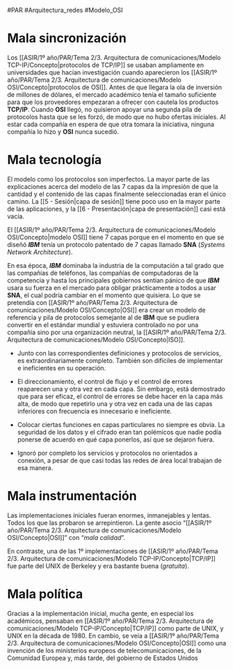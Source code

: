 #PAR #Arquitectura_redes #Modelo_OSI 

# Mala sincronización

Los [[ASIR/1º año/PAR/Tema 2/3. Arquitectura de comunicaciones/Modelo TCP-IP/Concepto|protocolos de TCP/IP]] se usaban ampliamente en universidades que hacían investigación cuando aparecieron los [[ASIR/1º año/PAR/Tema 2/3. Arquitectura de comunicaciones/Modelo OSI/Concepto|protocolos de OSI]]. Antes de que llegara la ola de inversión de millones de dólares, el mercado académico tenía el tamaño suficiente para que los proveedores empezaran a ofrecer con cautela los productos __TCP/IP__. Cuando __OSI__ llegó, no quisieron apoyar una segunda pila de protocolos hasta que se les forzó, de modo que no hubo ofertas iniciales. Al estar cada compañía en espera de que otra tomara la iniciativa, ninguna compañía lo hizo y __OSI__ nunca sucedió. 

# Mala tecnología

El modelo como los protocolos son imperfectos. La mayor parte de las explicaciones acerca del modelo de las 7 capas da la impresión de que la cantidad y el contenido de las capas finalmente seleccionadas eran el único camino. La [[5 - Sesión|capa de sesión]] tiene poco uso en la mayor parte de las aplicaciones, y la [[6 - Presentación|capa de presentación]] casi está vacía. 

El [[ASIR/1º año/PAR/Tema 2/3. Arquitectura de comunicaciones/Modelo OSI/Concepto|modelo OSI]] tiene 7 capas porque en el momento en que se diseñó ___IBM___ tenía un protocolo patentado de 7 capas llamado __SNA__ (_Systems Network Architecture_). 

En esa época, ___IBM___ dominaba la industria de la computación a tal grado que las compañías de teléfonos, las compañías de computadoras de la competencia y hasta los principales gobiernos sentían pánico de que ___IBM___ usara su fuerza en el mercado para obligar prácticamente a todos a usar __SNA__, el cual podría cambiar en el momento que quisiera. Lo que se pretendía con [[ASIR/1º año/PAR/Tema 2/3. Arquitectura de comunicaciones/Modelo OSI/Concepto|OSI]] era crear un modelo de referencia y pila de protocolos semejante al de __IBM__ que se pudiera convertir en el estándar mundial y estuviera controlado no por una compañía sino por una organización neutral, la [[ASIR/1º año/PAR/Tema 2/3. Arquitectura de comunicaciones/Modelo OSI/Concepto|ISO]]. 

* Junto con las correspondientes definiciones y protocolos de servicios, es extraordinariamente completo. También son difíciles de implementar e ineficientes en su operación. 

* El direccionamiento, el control de flujo y el control de errores reaparecen una y otra vez en cada capa. Sin embargo, está demostrado que para ser eficaz, el control de errores se debe hacer en la capa más alta, de modo que repetirlo una y otra vez en cada una de las capas inferiores con frecuencia es innecesario e ineficiente. 

* Colocar ciertas funciones en capas particulares no siempre es obvia. La seguridad de los datos y el cifrado eran tan polémicos que nadie podía ponerse de acuerdo en qué capa ponerlos, así que se dejaron fuera. 

* Ignoró por completo los servicios y protocolos no orientados a conexión, a pesar de que casi todas las redes de área local trabajan de esa manera. 

# Mala instrumentación

Las implementaciones iniciales fueran enormes, inmanejables y lentas. Todos los que las probaron se arrepintieron. La gente asocio “[[ASIR/1º año/PAR/Tema 2/3. Arquitectura de comunicaciones/Modelo OSI/Concepto|OSI]]” con “_mala calidad_”.

En contraste, una de las 1º implementaciones de [[ASIR/1º año/PAR/Tema 2/3. Arquitectura de comunicaciones/Modelo TCP-IP/Concepto|TCP/IP]] fue parte del UNIX de Berkeley y era bastante buena (_gratuita_).

# Mala política

Gracias a la implementación inicial, mucha gente, en especial los académicos, pensaban en [[ASIR/1º año/PAR/Tema 2/3. Arquitectura de comunicaciones/Modelo TCP-IP/Concepto|TCP/IP]] como parte de UNIX, y UNIX en la década de 1980. En cambio, se veía a [[ASIR/1º año/PAR/Tema 2/3. Arquitectura de comunicaciones/Modelo OSI/Concepto|OSI]] como una invención de los ministerios europeos de telecomunicaciones, de la Comunidad Europea y, más tarde, del gobierno de Estados Unidos 


